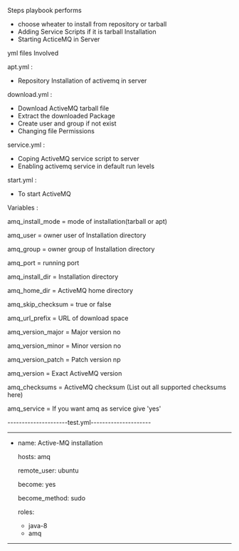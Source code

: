 Steps playbook performs

- choose wheater to install from repository or tarball
- Adding Service Scripts if it is tarball Installation
- Starting ActiceMQ in Server

yml files Involved

apt.yml : 

- Repository Installation of activemq in server

download.yml :

- Download ActiveMQ tarball file
- Extract the downloaded Package
- Create user and group if not exist
- Changing file Permissions

service.yml :

- Coping ActiveMQ service script to server
- Enabling activemq service in default run levels

start.yml :

- To start ActiveMQ

Variables :

amq_install_mode = mode of installation(tarball or apt)

amq_user = owner user of Installation directory

amq_group = owner group of Installation directory

amq_port = running port

amq_install_dir = Installation directory

amq_home_dir = ActiveMQ home directory

amq_skip_checksum = true or false

amq_url_prefix = URL of download space

amq_version_major = Major version no

amq_version_minor = Minor version no

amq_version_patch = Patch version np

amq_version = Exact ActiveMQ version

amq_checksums = ActiveMQ checksum (List out all supported checksums here)

amq_service = If you want amq as service give 'yes'



---------------------test.yml---------------------

---

- name: Active-MQ installation

  hosts: amq
  
  remote_user: ubuntu
  
  become: yes
  
  become_method: sudo
  
  roles:
    - java-8
    - amq

--------------------------------------------------
